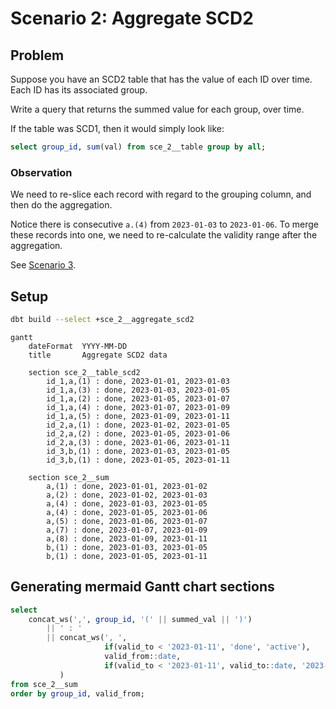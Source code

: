 # Scenario 2: Aggregate SCD2

## Problem

Suppose you have an SCD2 table that has the value of each ID over time.
Each ID has its associated group.

Write a query that returns the summed value for each group, over time.

If the table was SCD1, then it would simply look like:

```sql
select group_id, sum(val) from sce_2__table group by all;
```

### Observation

We need to re-slice each record with regard to the grouping column, and then do the aggregation.

Notice there is consecutive `a.(4)` from `2023-01-03` to `2023-01-06`. To merge these records
into one, we need to re-calculate the validity range after the aggregation.

See [Scenario 3](./sce_3__qualify_scd2.md).

## Setup

```sh
dbt build --select +sce_2__aggregate_scd2
```

```mermaid
gantt
    dateFormat  YYYY-MM-DD
    title       Aggregate SCD2 data

    section sce_2__table_scd2
        id_1,a,(1) : done, 2023-01-01, 2023-01-03
        id_1,a,(3) : done, 2023-01-03, 2023-01-05
        id_1,a,(2) : done, 2023-01-05, 2023-01-07
        id_1,a,(4) : done, 2023-01-07, 2023-01-09
        id_1,a,(5) : done, 2023-01-09, 2023-01-11
        id_2,a,(1) : done, 2023-01-02, 2023-01-05
        id_2,a,(2) : done, 2023-01-05, 2023-01-06
        id_2,a,(3) : done, 2023-01-06, 2023-01-11
        id_3,b,(1) : done, 2023-01-03, 2023-01-05
        id_3,b,(1) : done, 2023-01-05, 2023-01-11

    section sce_2__sum
        a,(1) : done, 2023-01-01, 2023-01-02
        a,(2) : done, 2023-01-02, 2023-01-03
        a,(4) : done, 2023-01-03, 2023-01-05
        a,(4) : done, 2023-01-05, 2023-01-06
        a,(5) : done, 2023-01-06, 2023-01-07
        a,(7) : done, 2023-01-07, 2023-01-09
        a,(8) : done, 2023-01-09, 2023-01-11
        b,(1) : done, 2023-01-03, 2023-01-05
        b,(1) : done, 2023-01-05, 2023-01-11

```

## Generating mermaid Gantt chart sections

```sql
select
    concat_ws(',', group_id, '(' || summed_val || ')')
        || ' : '
        || concat_ws(', ',
                     if(valid_to < '2023-01-11', 'done', 'active'),
                     valid_from::date,
                     if(valid_to < '2023-01-11', valid_to::date, '2023-01-11')
           )
from sce_2__sum
order by group_id, valid_from;
```
